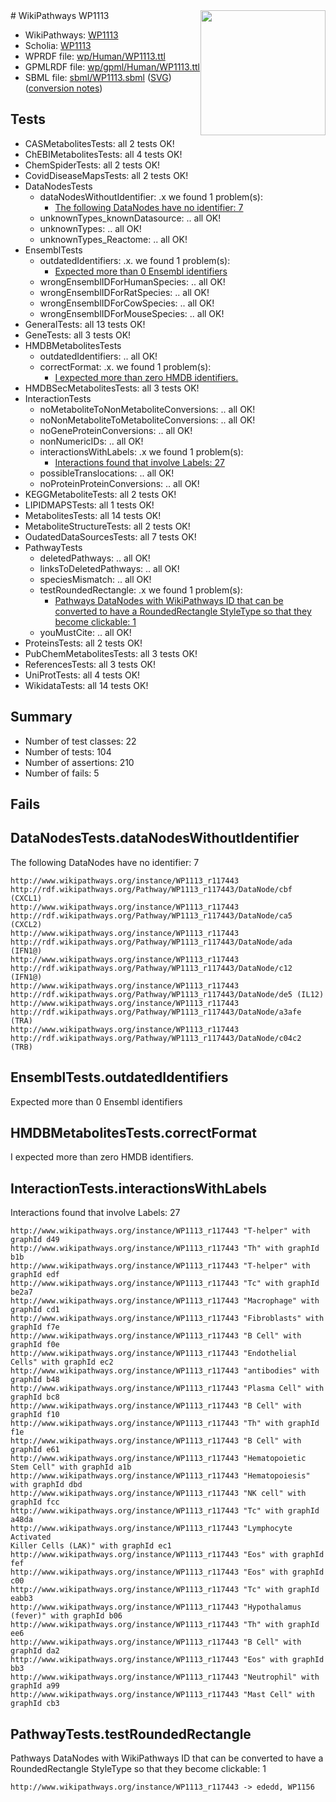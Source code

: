 <img style="float: right; width: 200px" src="../logo.png" />
# WikiPathways WP1113

* WikiPathways: [WP1113](https://identifiers.org/wikipathways:WP1113)
* Scholia: [WP1113](https://scholia.toolforge.org/wikipathways/WP1113)
* WPRDF file: [wp/Human/WP1113.ttl](../wp/Human/WP1113.ttl)
* GPMLRDF file: [wp/gpml/Human/WP1113.ttl](../wp/gpml/Human/WP1113.ttl)
* SBML file: [sbml/WP1113.sbml](../sbml/WP1113.sbml) ([SVG](../sbml/WP1113.svg)) ([conversion notes](../sbml/WP1113.txt))

## Tests
* CASMetabolitesTests: all 2 tests OK!
* ChEBIMetabolitesTests: all 4 tests OK!
* ChemSpiderTests: all 2 tests OK!
* CovidDiseaseMapsTests: all 2 tests OK!
* DataNodesTests
    * dataNodesWithoutIdentifier: .x we found 1 problem(s):
        * [The following DataNodes have no identifier: 7](#d2d32fa6)
    * unknownTypes_knownDatasource: .. all OK!
    * unknownTypes: .. all OK!
    * unknownTypes_Reactome: .. all OK!
* EnsemblTests
    * outdatedIdentifiers: .x. we found 1 problem(s):
        * [Expected more than 0 Ensembl identifiers](#f44398b7)
    * wrongEnsemblIDForHumanSpecies: .. all OK!
    * wrongEnsemblIDForRatSpecies: .. all OK!
    * wrongEnsemblIDForCowSpecies: .. all OK!
    * wrongEnsemblIDForMouseSpecies: .. all OK!
* GeneralTests: all 13 tests OK!
* GeneTests: all 3 tests OK!
* HMDBMetabolitesTests
    * outdatedIdentifiers: .. all OK!
    * correctFormat: .x. we found 1 problem(s):
        * [I expected more than zero HMDB identifiers.](#ad154c1e)
* HMDBSecMetabolitesTests: all 3 tests OK!
* InteractionTests
    * noMetaboliteToNonMetaboliteConversions: .. all OK!
    * noNonMetaboliteToMetaboliteConversions: .. all OK!
    * noGeneProteinConversions: .. all OK!
    * nonNumericIDs: .. all OK!
    * interactionsWithLabels: .x we found 1 problem(s):
        * [Interactions found that involve Labels: 27](#fe97a8de)
    * possibleTranslocations: .. all OK!
    * noProteinProteinConversions: .. all OK!
* KEGGMetaboliteTests: all 2 tests OK!
* LIPIDMAPSTests: all 1 tests OK!
* MetabolitesTests: all 14 tests OK!
* MetaboliteStructureTests: all 2 tests OK!
* OudatedDataSourcesTests: all 7 tests OK!
* PathwayTests
    * deletedPathways: .. all OK!
    * linksToDeletedPathways: .. all OK!
    * speciesMismatch: .. all OK!
    * testRoundedRectangle: .x we found 1 problem(s):
        * [Pathways DataNodes with WikiPathways ID that can be converted to have a RoundedRectangle StyleType so that they become clickable: 1](#9fbad3cb)
    * youMustCite: .. all OK!
* ProteinsTests: all 2 tests OK!
* PubChemMetabolitesTests: all 3 tests OK!
* ReferencesTests: all 3 tests OK!
* UniProtTests: all 4 tests OK!
* WikidataTests: all 14 tests OK!


## Summary

* Number of test classes: 22
* Number of tests: 104
* Number of assertions: 210
* Number of fails: 5

## Fails

<a name="d2d32fa6" />

## DataNodesTests.dataNodesWithoutIdentifier

The following DataNodes have no identifier: 7
```
http://www.wikipathways.org/instance/WP1113_r117443 http://rdf.wikipathways.org/Pathway/WP1113_r117443/DataNode/cbf (CXCL1)
http://www.wikipathways.org/instance/WP1113_r117443 http://rdf.wikipathways.org/Pathway/WP1113_r117443/DataNode/ca5 (CXCL2)
http://www.wikipathways.org/instance/WP1113_r117443 http://rdf.wikipathways.org/Pathway/WP1113_r117443/DataNode/ada (IFN1@)
http://www.wikipathways.org/instance/WP1113_r117443 http://rdf.wikipathways.org/Pathway/WP1113_r117443/DataNode/c12 (IFN1@)
http://www.wikipathways.org/instance/WP1113_r117443 http://rdf.wikipathways.org/Pathway/WP1113_r117443/DataNode/de5 (IL12)
http://www.wikipathways.org/instance/WP1113_r117443 http://rdf.wikipathways.org/Pathway/WP1113_r117443/DataNode/a3afe (TRA)
http://www.wikipathways.org/instance/WP1113_r117443 http://rdf.wikipathways.org/Pathway/WP1113_r117443/DataNode/c04c2 (TRB)
```

<a name="f44398b7" />

## EnsemblTests.outdatedIdentifiers

Expected more than 0 Ensembl identifiers
<a name="ad154c1e" />

## HMDBMetabolitesTests.correctFormat

I expected more than zero HMDB identifiers.
<a name="fe97a8de" />

## InteractionTests.interactionsWithLabels

Interactions found that involve Labels: 27
```
http://www.wikipathways.org/instance/WP1113_r117443 "T-helper" with graphId d49
http://www.wikipathways.org/instance/WP1113_r117443 "Th" with graphId b1b
http://www.wikipathways.org/instance/WP1113_r117443 "T-helper" with graphId edf
http://www.wikipathways.org/instance/WP1113_r117443 "Tc" with graphId be2a7
http://www.wikipathways.org/instance/WP1113_r117443 "Macrophage" with graphId cd1
http://www.wikipathways.org/instance/WP1113_r117443 "Fibroblasts" with graphId f7e
http://www.wikipathways.org/instance/WP1113_r117443 "B Cell" with graphId f0e
http://www.wikipathways.org/instance/WP1113_r117443 "Endothelial Cells" with graphId ec2
http://www.wikipathways.org/instance/WP1113_r117443 "antibodies" with graphId b48
http://www.wikipathways.org/instance/WP1113_r117443 "Plasma Cell" with graphId bc8
http://www.wikipathways.org/instance/WP1113_r117443 "B Cell" with graphId f10
http://www.wikipathways.org/instance/WP1113_r117443 "Th" with graphId f1e
http://www.wikipathways.org/instance/WP1113_r117443 "B Cell" with graphId e61
http://www.wikipathways.org/instance/WP1113_r117443 "Hematopoietic Stem Cell" with graphId a1b
http://www.wikipathways.org/instance/WP1113_r117443 "Hematopoiesis" with graphId dbd
http://www.wikipathways.org/instance/WP1113_r117443 "NK cell" with graphId fcc
http://www.wikipathways.org/instance/WP1113_r117443 "Tc" with graphId a48da
http://www.wikipathways.org/instance/WP1113_r117443 "Lymphocyte Activated
Killer Cells (LAK)" with graphId ec1
http://www.wikipathways.org/instance/WP1113_r117443 "Eos" with graphId fef
http://www.wikipathways.org/instance/WP1113_r117443 "Eos" with graphId c00
http://www.wikipathways.org/instance/WP1113_r117443 "Tc" with graphId eabb3
http://www.wikipathways.org/instance/WP1113_r117443 "Hypothalamus
(fever)" with graphId b06
http://www.wikipathways.org/instance/WP1113_r117443 "Th" with graphId ee6
http://www.wikipathways.org/instance/WP1113_r117443 "B Cell" with graphId da2
http://www.wikipathways.org/instance/WP1113_r117443 "Eos" with graphId bb3
http://www.wikipathways.org/instance/WP1113_r117443 "Neutrophil" with graphId a99
http://www.wikipathways.org/instance/WP1113_r117443 "Mast Cell" with graphId cb3
```

<a name="9fbad3cb" />

## PathwayTests.testRoundedRectangle

Pathways DataNodes with WikiPathways ID that can be converted to have a RoundedRectangle StyleType so that they become clickable: 1
```
http://www.wikipathways.org/instance/WP1113_r117443 -> ededd, WP1156
 ```

